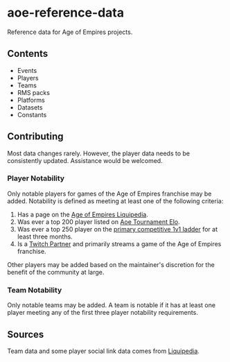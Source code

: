 # aoe-reference-data

Reference data for Age of Empires projects.

## Contents

- Events
- Players
- Teams
- RMS packs
- Platforms
- Datasets
- Constants

## Contributing

Most data changes rarely. However, the player data needs to be consistently updated. Assistance would be welcomed.

### Player Notability

Only notable players for games of the Age of Empires franchise may be added. Notability is defined as meeting at least one of the following criteria:

1. Has a page on the [Age of Empires Liquipedia](https://liquipedia.net/ageofempires/Main_Page).
1. Was ever a top 200 player listed on [Aoe Tournament Elo](https://aoe-elo.com/).
1. Was ever a top 250 player on the [primary competitive 1v1 ladder](https://www.ageofempires.com/stats/) for at least three months.
1. Is a [Twitch Partner](https://www.twitch.tv/p/partners/) and primarily streams a game of the Age of Empires franchise.

Other players may be added based on the maintainer's discretion for the benefit of the community at large.

### Team Notability

Only notable teams may be added. A team is notable if it has at least one player meeting any of the first three player notability requirements.

## Sources

Team data and some player social link data comes from [Liquipedia](https://liquipedia.net/ageofempires/Main_Page).
